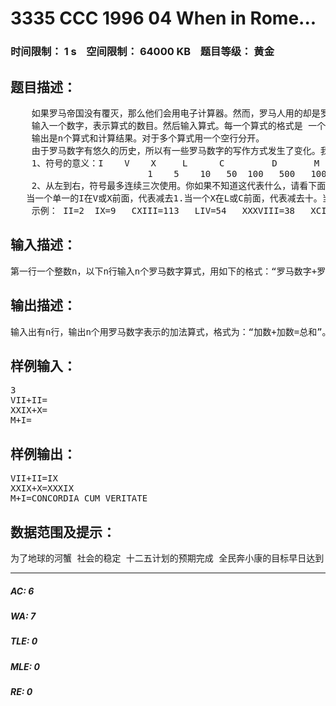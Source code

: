 # 3335 CCC 1996 04 When in Rome...   
### 时间限制： 1 s&nbsp;&nbsp;&nbsp;&nbsp;空间限制： 64000 KB&nbsp;&nbsp;&nbsp;&nbsp;题目等级： 黄金  
## 题目描述：  

<pre>
    如果罗马帝国没有覆灭，那么他们会用电子计算器。然而，罗马人用的却是罗马数字！你的任务是制造一个简单的罗马数字计算器，输入两个罗马数字，输出它们的总和。大于1000的数字都是非法的，应该输出“CONCORDIA CUM VERITATE”。
    输入一个数字，表示算式的数目。然后输入算式。每一个算式的格式是 一个罗马数字+另一个罗马数字= 得数 。
    输出是n个算式和计算结果。对于多个算式用一个空行分开。
    由于罗马数字有悠久的历史，所以有一些罗马数字的写作方式发生了变化。我们将使用下列的规则：
    1、符号的意义：I    V    X     L      C         D       M
                          1    5    10   50  100   500   1000
    2、从左到右，符号最多连续三次使用。你如果不知道这代表什么，请看下面：
   当一个单一的I在V或X前面，代表减去1.当一个X在L或C前面，代表减去十。当一个C在D或M前面，代表减去100。
    示例： II=2  IX=9   CXIII=113   LIV=54   XXXVIII=38   XCIX=99.
</pre>
  
  
## 输入描述：  

<pre>
第一行一个整数n，以下n行输入n个罗马数字算式，用如下的格式：“罗马数字+罗马数字=”。
</pre>
  
  
## 输出描述：  

<pre>
输入出有n行，输出n个用罗马数字表示的加法算式，格式为：“加数+加数=总和”。
</pre>
  
  
## 样例输入：  

<pre>
3  
VII+II=  
XXIX+X=  
M+I=
</pre>
  
  
## 样例输出：  

<pre>
VII+II=IX  
XXIX+X=XXXIX  
M+I=CONCORDIA CUM VERITATE
</pre>
  
  
## 数据范围及提示：  

<pre>
为了地球的河蟹 社会的稳定 十二五计划的预期完成 全民奔小康的目标早日达到 请不要卡评测
</pre>
  
  
***  

##### AC: 6  
##### WA: 7  
##### TLE: 0  
##### MLE: 0  
##### RE: 0  
